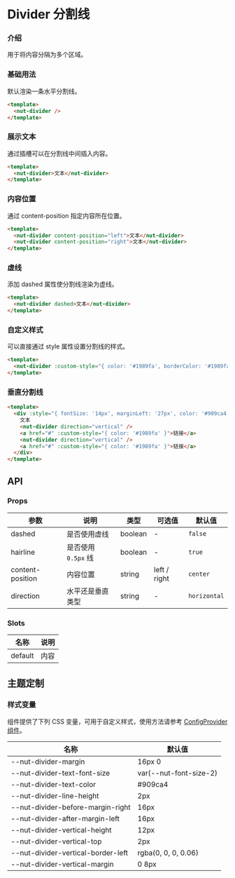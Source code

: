 # Divider 分割线

### 介绍

用于将内容分隔为多个区域。

### 基础用法

默认渲染一条水平分割线。

``` html
<template>
  <nut-divider />
</template>
```

### 展示文本

通过插槽可以在分割线中间插入内容。

``` html
<template>
  <nut-divider>文本</nut-divider>
</template>
```

### 内容位置

通过 content-position 指定内容所在位置。

``` html
<template>
  <nut-divider content-position="left">文本</nut-divider>
  <nut-divider content-position="right">文本</nut-divider>
</template>
```

### 虚线

添加 dashed 属性使分割线渲染为虚线。

``` html
<template>
  <nut-divider dashed>文本</nut-divider>
</template>
```

### 自定义样式

可以直接通过 style 属性设置分割线的样式。

``` html
<template>
  <nut-divider :custom-style="{ color: '#1989fa', borderColor: '#1989fa', padding: '0 16px' }">文本</nut-divider>
</template>
```

### 垂直分割线

``` html
<template>
  <div :style="{ fontSize: '14px', marginLeft: '27px', color: '#909ca4' }">
    文本
    <nut-divider direction="vertical" />
    <a href="#" :custom-style="{ color: '#1989fa' }">链接</a>
    <nut-divider direction="vertical" />
    <a href="#" :custom-style="{ color: '#1989fa' }">链接</a>
  </div>
</template>
```

## API

### Props

| 参数             | 说明                | 类型    | 可选值          | 默认值       |
|------------------|-------------------|---------|--------------|--------------|
| dashed           | 是否使用虚线        | boolean | -            | `false`      |
| hairline         | 是否使用 `0.5px` 线 | boolean | -            | `true`       |
| content-position | 内容位置            | string  | left / right | `center`     |
| direction        | 水平还是垂直类型    | string  | -            | `horizontal` |

### Slots

| 名称    | 说明 |
|---------|----|
| default | 内容 |

## 主题定制

### 样式变量

组件提供了下列 CSS 变量，可用于自定义样式，使用方法请参考 [ConfigProvider 组件](/components/basic/configprovider)。

| 名称                               | 默认值                 |
|------------------------------------|------------------------|
| --nut-divider-margin               | 16px 0                 |
| --nut-divider-text-font-size       | var(--nut-font-size-2) |
| --nut-divider-text-color           | #909ca4                |
| --nut-divider-line-height          | 2px                    |
| --nut-divider-before-margin-right  | 16px                   |
| --nut-divider-after-margin-left    | 16px                   |
| --nut-divider-vertical-height      | 12px                   |
| --nut-divider-vertical-top         | 2px                    |
| --nut-divider-vertical-border-left | rgba(0, 0, 0, 0.06)    |
| --nut-divider-vertical-margin      | 0 8px                  |
